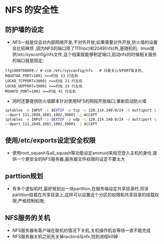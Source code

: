 
# NFS 的安全性

## 防护墙的设定
* NFS一般是仅会对内部网络开发,不对外开放;如果需要对外开放,防火墙的设置会比较麻烦 ,因为NFS的端口除了111(rpc)和2049(nfs)外,是随机的;
  linux提供/etc/sysconfig/nfs文件,这个档案就能够制定端口,启动nfs的时候相关服务的端口就是固定; 
```
lfg1000708009:/ # vim /etc/sysconfig/nfs   # 只是关心与PORT有关的,
RQUOTAD_PORT=1001 <==约在 13 行左右
LOCKD_TCPPORT=30001 <==约在 21 行左右
LOCKD_UDPPORT=30001 <==约在 23 行左右
MOUNTD_PORT=1002 <==约在 41 行左右
```
* 同时还要提供防火墙脚本针对使用NFS的网段开放端口;重新启动防火墙
```bash
iptables -A INPUT -i $EXTIF -p tcp -s 120.114.140.0/24 -m multiport \
--dport 111,2049,1001,1002,30001 -j ACCEPT
iptables -A INPUT -i $EXTIF -p udp -s 120.114.140.0/24 -m multiport \
--dport 111,2049,1001,1002,30001 -j ACCEPT
```

## 使用/etc/exports设定安全权限
* 使用root_squash与all_squash等功能设定anonuid来规范登入主机的身份,提供一个更安全的NFS服务器,服务器文件权限的设定不要太大
## parttion规划
* 有多个虚拟机时,最好规划出一块partition,在服务端设定共享目录时,将该partition挂载在共享目录上,这样可以设置这个分区的权限和共享目录的挂载权限;严格控制权限;

## NFS服务的关机

* NFS服务器有客户端在联机的情况下关机,关机操作机会等待一直不能完成
* NFS服务器关机之前先关掉rpcbind与nfs,找到进程kill掉
